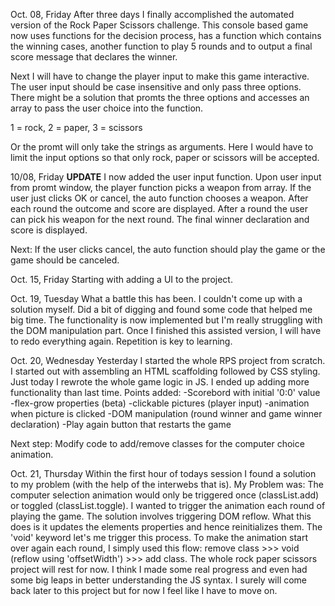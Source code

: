 Oct. 08, Friday
After three days I finally accomplished the automated version
of the Rock Paper Scissors challenge. This console based game
now uses functions for the decision process, has a function which contains 
the winning cases, another function to play 5 rounds and to output a 
final score message that declares the winner. 

Next I will have to change the player input to make this game interactive.
The user input should be case insensitive and only pass three options. There
might be a solution that promts the three options and accesses an array to 
pass the user choice into the function. 

1 = rock, 2 = paper, 3 = scissors

Or the promt will only take the strings as arguments. Here I would have to 
limit the input options so that only rock, paper or scissors will be 
accepted. 

10/08, Friday **UPDATE**
I now added the user input function. Upon user input from promt window,
the player function picks a weapon from array. If the user just clicks OK
or cancel, the auto function chooses a weapon. After each round the outcome
and score are displayed. After a round the user can pick his weapon
for the next round. The final winner declaration and score is displayed.

Next: If the user clicks cancel, the auto function should play the game or the 
game should be canceled.

Oct. 15, Friday
Starting with adding a UI to the project. 

Oct. 19, Tuesday
What a battle this has been. I couldn't come up with a solution myself.
Did a bit of digging and found some code that helped
me big time. The functionality is now implemented
but I'm really struggling with the DOM 
manipulation part. Once I finished this assisted version, 
I will have to redo everything again. Repetition is key to learning.

Oct. 20, Wednesday
Yesterday I started the whole RPS project from scratch. 
I started out with assembling an HTML scaffolding followed by CSS styling.
Just today I rewrote the whole game logic in JS. 
I ended up adding more functionality than last time.
Points added:
-Scorebord with initial '0:0' value
-flex-grow properties (beta)
-clickable pictures (player input)
-animation when picture is clicked
-DOM manipulation (round winner and game winner declaration)
-Play again button that restarts the game

Next step: Modify code to add/remove classes for the computer choice animation.

Oct. 21, Thursday
Within the first hour of todays session I found a solution to my problem 
(with the help of the interwebs that is). My Problem was: The computer 
selection animation would only be triggered once (classList.add) or toggled (classList.toggle). 
I wanted to trigger the animation each round of playing the game. The solution involves triggering DOM reflow. 
What this does is it updates the elements properties and hence reinitializes them. The 'void' keyword let's me trigger this process.
To make the animation start over again each round, I simply used this flow: remove class >>> void (reflow using 'offsetWidth') >>> add class.
The whole rock paper scissors project will rest for now. I think I made some real progress and even had some big leaps in better understanding the JS syntax. I surely will come back later to this project but for now I feel like I have to move on.